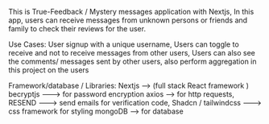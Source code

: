 This is True-Feedback / Mystery messages application with Nextjs,
In this app, users can receive messages from unknown persons or friends and family to check their reviews for the user.

Use Cases:
User signup with a unique username,
Users can toggle to receive and not to receive messages from other users,
Users can also see the comments/ messages sent by other users,
also perform aggregation in this project on the users 

Framework/database / Libraries:
Nextjs -->  (full stack React framework )
becryptjs ---> for password encryption
axios --> for http requests,
RESEND ---> send emails for verification code,
Shadcn / tailwindcss ---> css framework for styling
mongoDB --> for database
